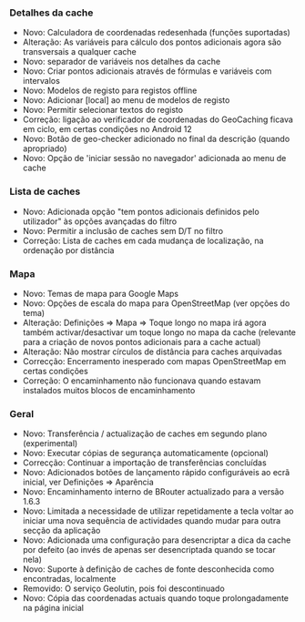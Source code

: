 ### Detalhes da cache

- Novo: Calculadora de coordenadas redesenhada (funções suportadas)
- Alteração: As variáveis para cálculo dos pontos adicionais agora são transversais a qualquer cache
- Novo: separador de variáveis nos detalhes da cache
- Novo: Criar pontos adicionais através de fórmulas e variáveis com intervalos
- Novo: Modelos de registo para registos offline
- Novo: Adicionar \[local\] ao menu de modelos de registo
- Novo: Permitir selecionar textos do registo
- Correção: ligação ao verificador de coordenadas do GeoCaching ficava em ciclo, em certas condições no Android 12
- Novo: Botão de geo-checker adicionado no final da descrição (quando apropriado)
- Novo: Opção de 'iniciar sessão no navegador' adicionada ao menu de cache

### Lista de caches

- Novo: Adicionada opção "tem pontos adicionais definidos pelo utilizador" às opções avançadas do filtro
- Novo: Permitir a inclusão de caches sem D/T no filtro
- Correção: Lista de caches em cada mudança de localização, na ordenação por distância

### Mapa

- Novo: Temas de mapa para Google Maps
- Novo: Opções de escala do mapa para OpenStreetMap (ver opções do tema)
- Alteração: Definições => Mapa => Toque longo no mapa irá agora também activar/desactivar um toque longo no mapa da cache (relevante para a criação de novos pontos adicionais para a cache actual)
- Alteração: Não mostrar círculos de distância para caches arquivadas
- Correcção: Encerramento inesperado com mapas OpenStreetMap em certas condições
- Correção: O encaminhamento não funcionava quando estavam instalados muitos blocos de encaminhamento

### Geral

- Novo: Transferência / actualização de caches em segundo plano (experimental)
- Novo: Executar cópias de segurança automaticamente (opcional)
- Correcção: Continuar a importação de transferências concluídas
- Novo: Adicionados botões de lançamento rápido configuráveis ao ecrã inicial, ver Definições => Aparência
- Novo: Encaminhamento interno de BRouter actualizado para a versão 1.6.3
- Novo: Limitada a necessidade de utilizar repetidamente a tecla voltar ao iniciar uma nova sequência de actividades quando mudar para outra secção da aplicação
- Novo: Adicionada uma configuração para desencriptar a dica da cache por defeito (ao invés de apenas ser desencriptada quando se tocar nela)
- Novo: Suporte à definição de caches de fonte desconhecida como encontradas, localmente
- Removido: O serviço Geolutin, pois foi descontinuado
- Novo: Cópia das coordenadas actuais quando toque prolongadamente na página inicial

